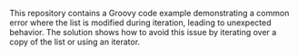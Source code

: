 This repository contains a Groovy code example demonstrating a common error where the list is modified during iteration, leading to unexpected behavior.  The solution shows how to avoid this issue by iterating over a copy of the list or using an iterator.
